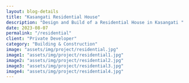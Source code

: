 ```yaml
---  
layout: blog-details  
title: "Kasangati Residential House"  
description: "Design and Build of a Residential House in Kasangati "   
date: 2023-08-07  
permalink: "/residential"
client: "Private Developer"    
category: "Building & Construction"
image: "assets/img/project/residential.jpg"  
image1: "assets/img/project/residential1.jpg" 
image2: "assets/img/project/residential2.jpg" 
image3: "assets/img/project/residential3.jpg" 
image4: "assets/img/project/residential4.jpg" 
---  
```


